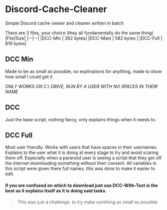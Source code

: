 # Discord-Cache-Cleaner
Simple Discord cache viewer and cleaner written in batch

There are 3 files, your choice (they all fundamentally do the same thing)
|File|Size|
|--|--|
|DCC-Min  |  362 bytes|
|DCC-Main  |  582 bytes |
|DCC-Full  |  819  bytes|

## DCC Min
Made to be as small as possible, no explinations for anything, made to show how small I could get it.

*ONLY WORKS ON C:\ DRIVE, RUN BY A USER WITH NO SPACES IN THEIR NAME*

## DCC
Just the base script, nothing fancy, only explains things when it needs to.

## DCC Full
Most user friendly. Works with users that have spaces in their usernames. Explains to the user what it is doing at every stage to try and avoid scaring them off. Especially when a paranoid user is seeing a script that they got off the internet downloading something without their consent. All variables in this script were given there full names, this was done to make it easier to edit.

#### If you are confused on which to download just use **DCC-With-Text** is the best as it explains itself as it is doing said tasks.
> This was just a challenge, to try make somthing as small as possible
